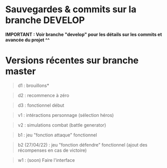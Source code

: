 # Sauvegardes & commits sur la branche DEVELOP
**IMPORTANT : Voir branche "develop" pour les détails sur les commits et avancée du projet ^^**


# Versions récentes sur branche master
> d1 : brouillons*

> d2 : recommence à zéro

> d3 : fonctionnel début

> v1 : intéractions personnage (sélection héros)

> v2 : simulations combat (battle generator)

> b1 : jeu "fonction attaque" fonctionnel

> b2 (27/04/22) : jeu "fonction défendre" fonctionnel (ajout des récompenses en cas de victoire)

> w1 : (soon) Faire l'interface

